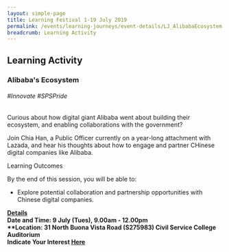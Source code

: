 ```yaml
---
layout: simple-page
title: Learning Festival 1-19 July 2019
permalink: /events/learning-journeys/event-details/LJ_AlibabaEcosystem
breadcrumb: Learning Activity
---
```


## Learning Activity
### Alibaba's Ecosystem

###### _#Innovate #SPSPride_

Curious about how digital giant Alibaba went about building their ecosystem, and enabling collaborations with the government?

Join Chia Han, a Public Officer currently on a year-long attachment with Lazada, and hear his thoughts about how to engage and partner CHinese digital companies like Alibaba.

Learning Outcomes

By the end of this session, you will be able to:
- Explore potential collaboration and partnership opportunities with Chinese digital companies.

<b><u>Details</u><br>
**Date and Time: 9 July (Tues), 9.00am - 12.00pm** <br>
**Location: 31 North Buona Vista Road (S275983) Civil Service College Auditorium <br>
**Indicate Your Interest [Here](https://)** 

